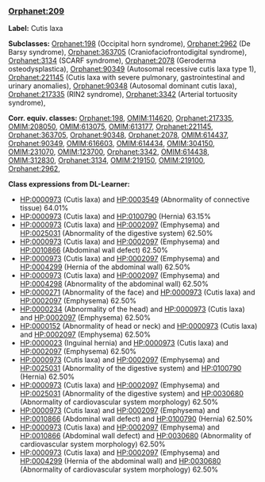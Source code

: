
### [Orphanet:209](http://www.orpha.net/ORDO/Orphanet_209)
**Label:** Cutis laxa

**Subclasses:** [Orphanet:198](http://www.orpha.net/ORDO/Orphanet_198) (Occipital horn syndrome), [Orphanet:2962](http://www.orpha.net/ORDO/Orphanet_2962) (De Barsy syndrome), [Orphanet:363705](http://www.orpha.net/ORDO/Orphanet_363705) (Craniofaciofrontodigital syndrome), [Orphanet:3134](http://www.orpha.net/ORDO/Orphanet_3134) (SCARF syndrome), [Orphanet:2078](http://www.orpha.net/ORDO/Orphanet_2078) (Geroderma osteodysplastica), [Orphanet:90349](http://www.orpha.net/ORDO/Orphanet_90349) (Autosomal recessive cutis laxa type 1), [Orphanet:221145](http://www.orpha.net/ORDO/Orphanet_221145) (Cutis laxa with severe pulmonary, gastrointestinal and urinary anomalies), [Orphanet:90348](http://www.orpha.net/ORDO/Orphanet_90348) (Autosomal dominant cutis laxa), [Orphanet:217335](http://www.orpha.net/ORDO/Orphanet_217335) (RIN2 syndrome), [Orphanet:3342](http://www.orpha.net/ORDO/Orphanet_3342) (Arterial tortuosity syndrome), 

**Corr. equiv. classes:** [Orphanet:198](http://www.orpha.net/ORDO/Orphanet_198), [OMIM:114620](http://purl.obolibrary.org/obo/OMIM_114620), [Orphanet:217335](http://www.orpha.net/ORDO/Orphanet_217335), [OMIM:208050](http://purl.obolibrary.org/obo/OMIM_208050), [OMIM:613075](http://purl.obolibrary.org/obo/OMIM_613075), [OMIM:613177](http://purl.obolibrary.org/obo/OMIM_613177), [Orphanet:221145](http://www.orpha.net/ORDO/Orphanet_221145), [Orphanet:363705](http://www.orpha.net/ORDO/Orphanet_363705), [Orphanet:90348](http://www.orpha.net/ORDO/Orphanet_90348), [Orphanet:2078](http://www.orpha.net/ORDO/Orphanet_2078), [OMIM:614437](http://purl.obolibrary.org/obo/OMIM_614437), [Orphanet:90349](http://www.orpha.net/ORDO/Orphanet_90349), [OMIM:616603](http://purl.obolibrary.org/obo/OMIM_616603), [OMIM:614434](http://purl.obolibrary.org/obo/OMIM_614434), [OMIM:304150](http://purl.obolibrary.org/obo/OMIM_304150), [OMIM:231070](http://purl.obolibrary.org/obo/OMIM_231070), [OMIM:123700](http://purl.obolibrary.org/obo/OMIM_123700), [Orphanet:3342](http://www.orpha.net/ORDO/Orphanet_3342), [OMIM:614438](http://purl.obolibrary.org/obo/OMIM_614438), [OMIM:312830](http://purl.obolibrary.org/obo/OMIM_312830), [Orphanet:3134](http://www.orpha.net/ORDO/Orphanet_3134), [OMIM:219150](http://purl.obolibrary.org/obo/OMIM_219150), [OMIM:219100](http://purl.obolibrary.org/obo/OMIM_219100), [Orphanet:2962](http://www.orpha.net/ORDO/Orphanet_2962), 

**Class expressions from DL-Learner:**

- [HP:0000973](http://purl.obolibrary.org/obo/HP_0000973) (Cutis laxa) and [HP:0003549](http://purl.obolibrary.org/obo/HP_0003549) (Abnormality of connective tissue) 64.01%
- [HP:0000973](http://purl.obolibrary.org/obo/HP_0000973) (Cutis laxa) and [HP:0100790](http://purl.obolibrary.org/obo/HP_0100790) (Hernia) 63.15%
- [HP:0000973](http://purl.obolibrary.org/obo/HP_0000973) (Cutis laxa) and [HP:0002097](http://purl.obolibrary.org/obo/HP_0002097) (Emphysema) and [HP:0025031](http://purl.obolibrary.org/obo/HP_0025031) (Abnormality of the digestive system) 62.50%
- [HP:0000973](http://purl.obolibrary.org/obo/HP_0000973) (Cutis laxa) and [HP:0002097](http://purl.obolibrary.org/obo/HP_0002097) (Emphysema) and [HP:0010866](http://purl.obolibrary.org/obo/HP_0010866) (Abdominal wall defect) 62.50%
- [HP:0000973](http://purl.obolibrary.org/obo/HP_0000973) (Cutis laxa) and [HP:0002097](http://purl.obolibrary.org/obo/HP_0002097) (Emphysema) and [HP:0004299](http://purl.obolibrary.org/obo/HP_0004299) (Hernia of the abdominal wall) 62.50%
- [HP:0000973](http://purl.obolibrary.org/obo/HP_0000973) (Cutis laxa) and [HP:0002097](http://purl.obolibrary.org/obo/HP_0002097) (Emphysema) and [HP:0004298](http://purl.obolibrary.org/obo/HP_0004298) (Abnormality of the abdominal wall) 62.50%
- [HP:0000271](http://purl.obolibrary.org/obo/HP_0000271) (Abnormality of the face) and [HP:0000973](http://purl.obolibrary.org/obo/HP_0000973) (Cutis laxa) and [HP:0002097](http://purl.obolibrary.org/obo/HP_0002097) (Emphysema) 62.50%
- [HP:0000234](http://purl.obolibrary.org/obo/HP_0000234) (Abnormality of the head) and [HP:0000973](http://purl.obolibrary.org/obo/HP_0000973) (Cutis laxa) and [HP:0002097](http://purl.obolibrary.org/obo/HP_0002097) (Emphysema) 62.50%
- [HP:0000152](http://purl.obolibrary.org/obo/HP_0000152) (Abnormality of head or neck) and [HP:0000973](http://purl.obolibrary.org/obo/HP_0000973) (Cutis laxa) and [HP:0002097](http://purl.obolibrary.org/obo/HP_0002097) (Emphysema) 62.50%
- [HP:0000023](http://purl.obolibrary.org/obo/HP_0000023) (Inguinal hernia) and [HP:0000973](http://purl.obolibrary.org/obo/HP_0000973) (Cutis laxa) and [HP:0002097](http://purl.obolibrary.org/obo/HP_0002097) (Emphysema) 62.50%
- [HP:0000973](http://purl.obolibrary.org/obo/HP_0000973) (Cutis laxa) and [HP:0002097](http://purl.obolibrary.org/obo/HP_0002097) (Emphysema) and [HP:0025031](http://purl.obolibrary.org/obo/HP_0025031) (Abnormality of the digestive system) and [HP:0100790](http://purl.obolibrary.org/obo/HP_0100790) (Hernia) 62.50%
- [HP:0000973](http://purl.obolibrary.org/obo/HP_0000973) (Cutis laxa) and [HP:0002097](http://purl.obolibrary.org/obo/HP_0002097) (Emphysema) and [HP:0025031](http://purl.obolibrary.org/obo/HP_0025031) (Abnormality of the digestive system) and [HP:0030680](http://purl.obolibrary.org/obo/HP_0030680) (Abnormality of cardiovascular system morphology) 62.50%
- [HP:0000973](http://purl.obolibrary.org/obo/HP_0000973) (Cutis laxa) and [HP:0002097](http://purl.obolibrary.org/obo/HP_0002097) (Emphysema) and [HP:0010866](http://purl.obolibrary.org/obo/HP_0010866) (Abdominal wall defect) and [HP:0100790](http://purl.obolibrary.org/obo/HP_0100790) (Hernia) 62.50%
- [HP:0000973](http://purl.obolibrary.org/obo/HP_0000973) (Cutis laxa) and [HP:0002097](http://purl.obolibrary.org/obo/HP_0002097) (Emphysema) and [HP:0010866](http://purl.obolibrary.org/obo/HP_0010866) (Abdominal wall defect) and [HP:0030680](http://purl.obolibrary.org/obo/HP_0030680) (Abnormality of cardiovascular system morphology) 62.50%
- [HP:0000973](http://purl.obolibrary.org/obo/HP_0000973) (Cutis laxa) and [HP:0002097](http://purl.obolibrary.org/obo/HP_0002097) (Emphysema) and [HP:0004299](http://purl.obolibrary.org/obo/HP_0004299) (Hernia of the abdominal wall) and [HP:0030680](http://purl.obolibrary.org/obo/HP_0030680) (Abnormality of cardiovascular system morphology) 62.50%



